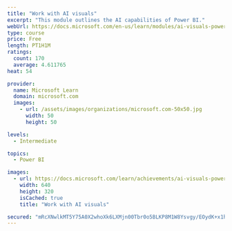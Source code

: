 ```yaml
---
title: "Work with AI visuals"
excerpt: "This module outlines the AI capabilities of Power BI."
webUrl: https://docs.microsoft.com/en-us/learn/modules/ai-visuals-power-bi/
type: course
price: Free
length: PT1H1M
ratings:
  count: 170
  average: 4.611765
heat: 54

provider:
  name: Microsoft Learn
  domain: microsoft.com
  images:
    - url: /assets/images/organizations/microsoft.com-50x50.jpg
      width: 50
      height: 50

levels:
  - Intermediate

topics:
  - Power BI

images:
  - url: https://docs.microsoft.com/learn/achievements/ai-visuals-power-bi-social.png
    width: 640
    height: 320
    isCached: true
    title: "Work with AI visuals"

secured: "mRcXNwlkMT5Y75A0X2whoXk6LXMjn00Tbr0o5BLKP8M1W8Ysvgy/EOydK+x1hps1+fZYVERBWM1Zt3Ja/M6AZsumCOlhtJEzSpOvOS1SHns79bDmH5rrCwmWCwGnERNScv8cosoj3XZQwJoQxAatYXJKW/Tc5LSajFbLIz4Cj6g8LY46zo6iDfOGQp44Gw7aJWvZ9sNLO7UFQ7nS4cFZgQWMZMptOTovUE9tUy0xk8mL9F0NIlW0mhp2Bda9E4au5D8f3/3+5yBlsg5wAHNTdEWO/Kcf+XhAVbg3CrY13mvSzZ6EOH0oBaDulYXoQK03MtRW9QnShI1LrOIaTzHP+TwFieozPIjwEydyqPI23JNiEzWO1BbRfhtblSq++zZZfMH/r8vR2ylxyGwWIyz4r9NcbZrksI08OnbtrrKnbWw=;u9X/lQCxvDNYesEW/pnaMg=="
---
```


